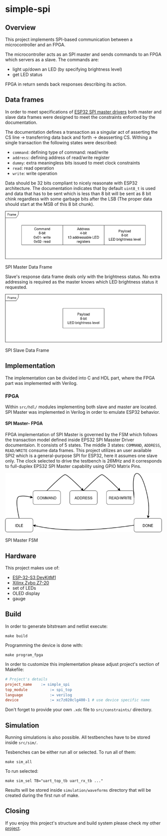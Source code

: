 # simple-spi
## Overview
This project implements SPI-based communication between a microcontroller and an FPGA. 

The microcontroller acts as an SPI master and sends commands to an FPGA which servers as a slave. The commands are:

- light up/down an LED (by specifying brightness level)
- get LED status

FPGA in return sends back responses describing its action.

## Data frames
In order to meet specifications of [ESP32 SPI master drivers](https://docs.espressif.com/projects/esp-idf/en/stable/esp32/api-reference/peripherals/spi_master.html) both master and slave data frames were designed to meet the constraints enforced by the documentation.

The documentation defines a transaction as a singular act of asserting the CS line -> transferring data back and forth -> deasserting CS. Withing a single transaction the following states were described:

- ```command```: defining type of command: read/write
- ```address```: defining address of read/write register
- ```dummy```: extra meaningless bits issued to meet clock constraints
- ```read```: read operation
- ```write```: write operation

Data should be 32 bits compliant to nicely reasonate with ESP32 architecture. The documentation indicates that by default ```uint8_t``` is used and data that has to be sent which is less than 8 bit will be sent as 8 bit chink regardless with some garbage bits after the LSB (The proper data should start at the MSB of this 8 bit chunk).

![SPI Master Data Frame](docs/diagrams/spi_master_data_frame.png)

SPI Master Data Frame

Slave's response data frame deals only with the brightness status. No extra addressing is required as the master knows which LED brightness status it requested.

![SPI Slave Data Frame](docs/diagrams/spi_slave_data_frame.png)

SPI Slave Data Frame

## Implementation
The implementation can be divided into C and HDL part, where the FPGA part was implemented with Verilog.

### FPGA
Within ```src/hdl/``` modules implementing both slave and master are located. SPI Master was implemented in Verilog in order to emulate ESP32 behavior.

#### SPI Master- FPGA
FPGA implementation of SPI Master is governed by the FSM which follows the transaction model defined inside EPS32 SPI Masster Driver documentaion. It consists of 5 states. The middle 3 states: ```COMMAND```, ```ADDRESS```, ```READ/WRITE``` consume data frames. This project utilizes an user available SPI2 which is a general-purpose SPI for ESP32, here it assumes one slave only. The clock selected to drive the testbench is 26MHz and it corresponds to full-duplex EPS32 SPI Master capability using GPIO Matrix Pins.

![SPI Master FSM](docs/diagrams/spi_master_fpga_FSM.png)

SPI Master FSM

## Hardware
This project makes use of:

- [ESP-32-S3 DevKitM1](https://docs.espressif.com/projects/esp-dev-kits/en/latest/esp32s3/esp32-s3-devkitm-1/index.html)
- [Xilinx Zybo Z7-20](https://digilent.com/shop/zybo-z7-zynq-7000-arm-fpga-soc-development-board/)
- set of LEDs
- OLED display
- gauge

## Build
In order to generate bitstream and netlist execute:
```
make build
```

Programming the device is done with:
```
make program_fpga
```

In order to customize this implementation please adjust project's section of Makefile:
```Makefile
# Project's details
project_name    := simple_spi
top_module          := spi_top
language            := verilog
device              := xc7z020clg400-1 # use device specific name
```

Don't forget to provide your own ```.xdc``` file to ```src/constraints/``` directory.

## Simulation
Running simulations is also possible. All testbenches have to be stored inside ```src/sim/```.

Tesbenches can be either run all or selected.
To run all of them:
```
make sim_all
```

To run selected:
```
make sim_sel TB="uart_top_tb uart_rx_tb ..."
```

Results will be stored inside ```simulation/waveforms``` directory that will be created during the first run of make.

## Closing
If you enjoy this project's structure and build system please check my other [project](https://github.com/szymek1/FPGA-TCL-Makefile-template).
